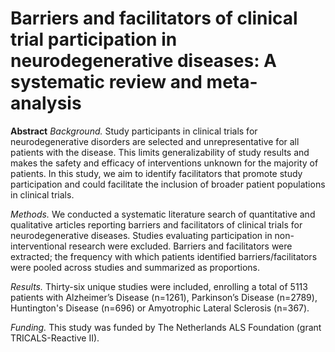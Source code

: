 # Barriers and facilitators of clinical trial participation in neurodegenerative diseases: A systematic review and meta-analysis

**Abstract**
*Background.* Study participants in clinical trials for neurodegenerative disorders are selected and unrepresentative for all patients with the disease. This limits generalizability of study results and makes the safety and efficacy of interventions unknown for the majority of patients. In this study, we aim to identify facilitators that promote study participation and could facilitate the inclusion of broader patient populations in clinical trials.

*Methods.* We conducted a systematic literature search of quantitative and qualitative articles reporting barriers and facilitators of clinical trials for neurodegenerative diseases. Studies evaluating participation in non-interventional research were excluded. Barriers and facilitators were extracted; the frequency with which patients identified barriers/facilitators were pooled across studies and summarized as proportions.

*Results.* Thirty-six unique studies were included, enrolling a total of 5113 patients with Alzheimer’s Disease (n=1261), Parkinson’s Disease (n=2789), Huntington's Disease (n=696) or Amyotrophic Lateral Sclerosis (n=367). 

*Funding.* This study was funded by The Netherlands ALS Foundation (grant TRICALS-Reactive II).

